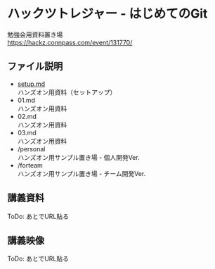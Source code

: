 # ハックツトレジャー - はじめてのGit
勉強会用資料置き場  
https://hackz.connpass.com/event/131770/

## ファイル説明
- [setup.md](https://github.com/moririn772/git-handson/blob/master/setup.md)  
  ハンズオン用資料（セットアップ）
- 01.md  
  ハンズオン用資料
- 02.md  
  ハンズオン用資料
- 03.md  
  ハンズオン用資料
- /personal  
  ハンズオン用サンプル置き場 - 個人開発Ver.
- /forteam  
  ハンズオン用サンプル置き場 - チーム開発Ver.

## 講義資料

ToDo: あとでURL貼る

## 講義映像

ToDo: あとでURL貼る
